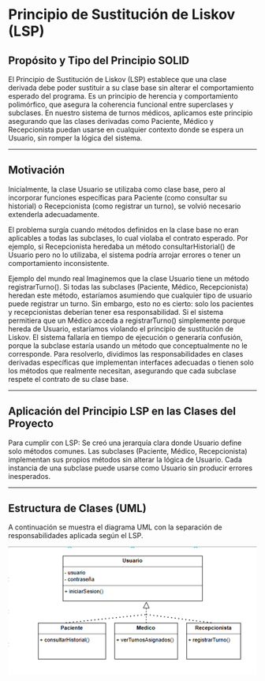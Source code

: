 # Principio de Sustitución de Liskov (LSP)

## Propósito y Tipo del Principio SOLID

El Principio de Sustitución de Liskov (LSP) establece que una clase derivada debe poder sustituir a su clase base sin alterar el comportamiento esperado del programa. Es un principio de herencia y comportamiento polimórfico, que asegura la coherencia funcional entre superclases y subclases.
En nuestro sistema de turnos médicos, aplicamos este principio asegurando que las clases derivadas como Paciente, Médico y Recepcionista puedan usarse en cualquier contexto donde se espera un Usuario, sin romper la lógica del sistema.

---

## Motivación

Inicialmente, la clase Usuario se utilizaba como clase base, pero al incorporar funciones específicas para Paciente (como consultar su historial) o Recepcionista (como registrar un turno), se volvió necesario extenderla adecuadamente.

El problema surgía cuando métodos definidos en la clase base no eran aplicables a todas las subclases, lo cual violaba el contrato esperado. Por ejemplo, si Recepcionista heredaba un método consultarHistorial() de Usuario pero no lo utilizaba, el sistema podría arrojar errores o tener un comportamiento inconsistente.

Ejemplo del mundo real
Imaginemos que la clase Usuario tiene un método registrarTurno(). Si todas las subclases (Paciente, Médico, Recepcionista) heredan este método, estaríamos asumiendo que cualquier tipo de usuario puede registrar un turno. Sin embargo, esto no es cierto: solo los pacientes y recepcionistas deberían tener esa responsabilidad.
Si el sistema permitiera que un Médico acceda a registrarTurno() simplemente porque hereda de Usuario, estaríamos violando el principio de sustitución de Liskov. El sistema fallaría en tiempo de ejecución o generaría confusión, porque la subclase estaría usando un método que conceptualmente no le corresponde.
Para resolverlo, dividimos las responsabilidades en clases derivadas específicas que implementan interfaces adecuadas o tienen solo los métodos que realmente necesitan, asegurando que cada subclase respete el contrato de su clase base.

---

## Aplicación del Principio LSP en las Clases del Proyecto

Para cumplir con LSP:
Se creó una jerarquía clara donde Usuario define solo métodos comunes.
Las subclases (Paciente, Médico, Recepcionista) implementan sus propios métodos sin alterar la lógica de Usuario.
Cada instancia de una subclase puede usarse como Usuario sin producir errores inesperados.

---

## Estructura de Clases (UML)

A continuación se muestra el diagrama UML con la separación de responsabilidades aplicada según el LSP.

![Diagrama UML LSP](diagrama_lsp.png)
